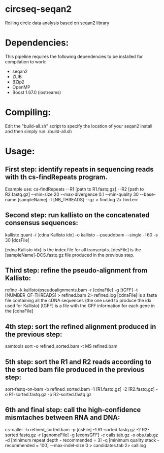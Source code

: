 # circseq-seqan2
Rolling circle data analysis based on seqan2 library


# Dependencies:

This pipeline requires the following dependencies to be installed for compilation to work:

- seqan2
- ZLIB
- BZip2
- OpenMP
- Boost 1.67.0 (iostreams)

# Compiling:

Edit the "build-all.sh" script to specify the location of your seqan2 install and then simply run ./build-all.sh

# Usage:

## First step: identify repeats in sequencing reads with th cs-findRepeats program.
Example use:
cs-findRepeats --R1 [path to R1.fastq.gz] --R2 [path to R2.fastq.gz] --min-size 20 --max-divergence 0.1 --min-quality 30 --base-name [sampleName] -t [NB_THREADS] --gz > find.log 2> find.err

## Second step: run kallisto on the concatenated consensus sequences:
kallisto quant -i [cdna Kallisto idx] -o kallisto --pseudobam --single -l 60 -s 30 [dcsFile]

[cdna Kallisto idx] is the index file for all transcripts.
[dcsFile] is the [sampleName]-DCS.fastq.gz file produced in the previous step.

## Third step: refine the pseudo-alignment from Kallisto:
refine -k kallisto/pseudoalignments.bam -r [cdnaFile] -g [tGFF] -t [NUMBER_OF-THREADS] > refined.bam 2> refined.log
[cdnaFile] is a fasta file containing all the cDNA sequences (the one used to produce the idx used for Kallisto)
[tGFF] is a file with the GFF information for each gene in the [cdnaFile]

## 4th step: sort the refined alignment produced in the previous step:
samtools sort -o refined_sorted.bam -t MS refined.bam

## 5th step: sort the R1 and R2 reads according to the sorted bam file produced in the previous step:
sort-fastq-on-bam -b refined_sorted.bam -1 [R1.fastq.gz] -2 [R2.fastq.gz] -o R1-sorted.fastq.gz -p R2-sorted.fastq.gz

## 6th and final step: call the high-confidence mismtaches between RNA and DNA:
cs-caller -b refined_sorted.bam -p [csFile] -1 R1-sorted.fastq.gz -2 R2-sorted.fastq.gz -r [genomeFile] -g [exonsGFF] -c calls.tab.gz -o obs.tab.gz -d [minimum repeat depth - recommended = 3] -q [minimum quality stack - recommended = 100] --max-indel-size 0 > candidates.tab 2> call.log
